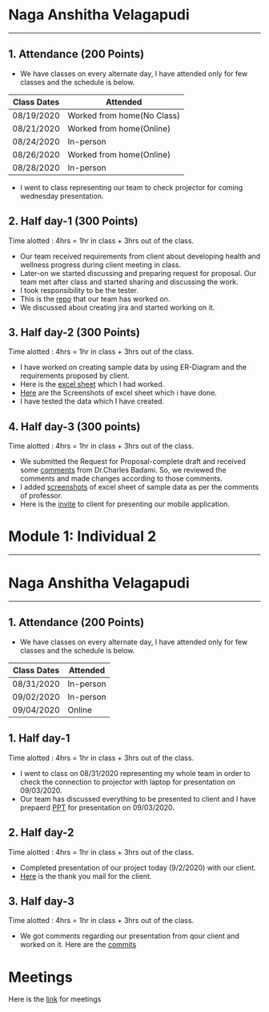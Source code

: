 # Naga Anshitha Velagapudi
---------------------------
## 1. Attendance (200 Points)
- We have classes on every alternate day, I have attended only for few classes and the schedule is below.

| Class Dates | Attended |
|----------|-------------|
| 08/19/2020 | Worked from home(No Class) |
| 08/21/2020 | Worked from home(Online) |
| 08/24/2020 | In-person |
| 08/26/2020 | Worked from home(Online) |
| 08/28/2020 | In-person |

- I went to class representing our team to check projector for coming wednesday presentation.

## 2. Half day-1 (300 Points)

Time alotted : 4hrs = 1hr in class + 3hrs out of the class.
- Our team received requirements from client about developing health and wellness progress during client meeting in class.
- Later-on we started discussing and preparing request for proposal. Our team met after class and started sharing and discussing the work.
- I took responsibility to be the tester.
- This is the [repo](https://github.com/sowmyathogiti/Healthify-NWMSU) that our team has worked on.
- We discussed about creating jira and started working on it.

## 3. Half day-2 (300 Points)

Time alotted : 4hrs = 1hr in class + 3hrs out of the class.
- I have worked on creating sample data by using ER-Diagram and the requirements proposed by client.
- Here is the [excel sheet](https://github.com/sowmyathogiti/Healthify-NWMSU/tree/master/sample_data) which I had worked.
- [Here](https://github.com/sowmyathogiti/Healthify-NWMSU/tree/master/sample_data/Screenshots%20of%20Excel%20Sheet) are the Screenshots of excel sheet which i have done.
- I have tested the data which I have created.

## 4. Half day-3 (300 points)

Time alotted : 4hrs = 1hr in class + 3hrs out of the class.
- We submitted the Request for Proposal-complete draft and received some [comments](https://nwmissouri.instructure.com/courses/32360/assignments/415542/submissions/31027) from Dr.Charles Badami. So, we reviewed the comments and made changes according to those comments.
- I added [screenshots](https://github.com/sowmyathogiti/Healthify-NWMSU/commit/3f5555dc89a998c725e39cb3874fd3ae8e2a9a51#diff-94aaf6fc31cb5c3345d693fe0dbf863d) of excel sheet of sample data as per the comments of professor.
- Here is the [invite](https://github.com/sowmyathogiti/Healthify-NWMSU/blob/master/Contributions/Invitation%20to%20Dr.Beemer) to client for presenting our mobile application.



# Module 1: Individual 2
----
# Naga Anshitha Velagapudi
---------------------------
## 1. Attendance (200 Points)
- We have classes on every alternate day, I have attended only for few classes and the schedule is below.

| Class Dates | Attended | 
|----------|-------------|
| 08/31/2020 | In-person |
| 09/02/2020 | In-person |
| 09/04/2020 | Online |

## 1. Half day-1

Time alotted : 4hrs = 1hr in class + 3hrs out of the class.
- I went to class on 08/31/2020 representing my whole team in order to check the connection to projector with laptop for presentation on 09/03/2020.
- Our team has discussed everything to be presented to client and I have prepaerd [PPT](https://github.com/sowmyathogiti/Healthify-NWMSU/blob/master/Healthify-NWMSU.pptx) 
for presentation on 09/03/2020.

## 2. Half day-2

Time alotted : 4hrs = 1hr in class + 3hrs out of the class.
- Completed presentation of our project today (9/2/2020) with our client.
- [Here](https://github.com/sowmyathogiti/Healthify-NWMSU/blob/master/Contributions/Client%20Thank%20You%20mail) is the thank you mail for the client.

## 3. Half day-3

Time alotted : 4hrs = 1hr in class + 3hrs out of the class.
- We got comments regarding our presentation from qour client and worked on it. Here are the [commits](https://github.com/sowmyathogiti/Healthify-NWMSU/commits?author=anshithavelagapudi)


# Meetings
Here is the [link](https://github.com/sowmyathogiti/Healthify-NWMSU/blob/master/Contributions/meetings) for meetings
